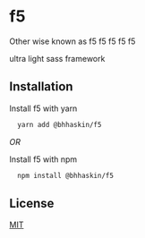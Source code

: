 # f5
Other wise known as f5 f5 f5 f5 f5

ultra light sass framework
## Installation

Install f5 with yarn

```bash
  yarn add @bhhaskin/f5
```
    
_OR_

Install f5 with npm

```bash
  npm install @bhhaskin/f5
```
    
    
## License

[MIT](https://choosealicense.com/licenses/mit/)

